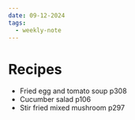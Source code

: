 ```yaml
---
date: 09-12-2024
tags:
  - weekly-note
---
```

# Recipes
- Fried egg and tomato soup p308
- Cucumber salad p106
- Stir fried mixed mushroom p297
